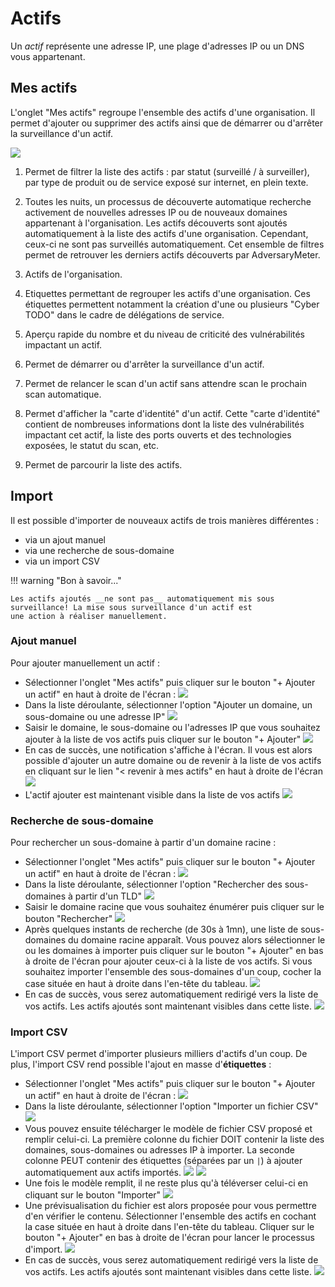 # Actifs

Un _actif_ représente une adresse IP, une plage d'adresses IP ou un DNS vous appartenant.

## Mes actifs

L'onglet "Mes actifs" regroupe l'ensemble des actifs d'une organisation. Il permet d'ajouter ou supprimer des actifs
ainsi que de démarrer ou d'arrêter la surveillance d'un actif.

![](../img/adversarymeter/my-assets.png)

1. Permet de filtrer la liste des actifs : par statut (surveillé / à surveiller), par type de produit ou de service
   exposé sur internet, en plein texte.

2. Toutes les nuits, un processus de découverte automatique recherche activement de nouvelles adresses IP ou de nouveaux
   domaines appartenant à l'organisation. Les actifs découverts sont ajoutés automatiquement à la liste des actifs d'une
   organisation. Cependant, ceux-ci ne sont pas surveillés automatiquement. Cet ensemble de filtres permet de
   retrouver les derniers actifs découverts par AdversaryMeter.

3. Actifs de l'organisation.

4. Etiquettes permettant de regrouper les actifs d'une organisation. Ces étiquettes permettent notamment la création
   d'une ou plusieurs "Cyber TODO" dans le cadre de délégations de service.

5. Aperçu rapide du nombre et du niveau de criticité des vulnérabilités impactant un actif.

6. Permet de démarrer ou d'arrêter la surveillance d'un actif.

7. Permet de relancer le scan d'un actif sans attendre scan le prochain scan automatique.

8. Permet d'afficher la "carte d'identité" d'un actif. Cette "carte d'identité" contient de nombreuses informations dont
   la liste des vulnérabilités impactant cet actif, la liste des ports ouverts et des technologies exposées, le statut
   du scan, etc.

9. Permet de parcourir la liste des actifs.

## Import

Il est possible d'importer de nouveaux actifs de trois manières différentes :

- via un ajout manuel
- via une recherche de sous-domaine
- via un import CSV

!!! warning "Bon à savoir..."

    Les actifs ajoutés __ne sont pas__ automatiquement mis sous surveillance! La mise sous surveillance d'un actif est 
    une action à réaliser manuellement.

### Ajout manuel

Pour ajouter manuellement un actif :

- Sélectionner l'onglet "Mes actifs" puis cliquer sur le bouton "+ Ajouter un actif" en haut à droite de l'écran :
  ![](../img/adversarymeter/add-asset.png)
- Dans la liste déroulante, sélectionner l'option "Ajouter un domaine, un sous-domaine ou une adresse IP"
  ![](../img/adversarymeter/add-asset-manual-1.png)
- Saisir le domaine, le sous-domaine ou l'adresses IP que vous souhaitez ajouter à la liste de vos actifs puis cliquer
  sur le bouton "+ Ajouter"
  ![](../img/adversarymeter/add-asset-manual-2.png)
- En cas de succès, une notification s'affiche à l'écran. Il vous est alors possible d'ajouter un autre domaine ou de
  revenir à la liste de vos actifs en cliquant sur le lien "< revenir à mes actifs" en haut à droite de l'écran
  ![](../img/adversarymeter/add-asset-manual-3.png)
- L'actif ajouter est maintenant visible dans la liste de vos actifs
  ![](../img/adversarymeter/add-asset-manual-4.png)

### Recherche de sous-domaine

Pour rechercher un sous-domaine à partir d'un domaine racine :

- Sélectionner l'onglet "Mes actifs" puis cliquer sur le bouton "+ Ajouter un actif" en haut à droite de l'écran :
  ![](../img/adversarymeter/add-asset.png)
- Dans la liste déroulante, sélectionner l'option "Rechercher des sous-domaines à partir d'un TLD"
  ![](../img/adversarymeter/add-asset-from-tld-1.png)
- Saisir le domaine racine que vous souhaitez énumérer puis cliquer sur le bouton "Rechercher"
  ![](../img/adversarymeter/add-asset-from-tld-2.png)
- Après quelques instants de recherche (de 30s à 1mn), une liste de sous-domaines du domaine racine apparaît. Vous
  pouvez alors sélectionner le ou les domaines à importer puis cliquer sur le bouton "+ Ajouter" en bas à droite de
  l'écran pour ajouter ceux-ci à la liste de vos actifs. Si vous souhaitez importer l'ensemble des sous-domaines d'un
  coup, cocher la case située en haut à droite dans l'en-tête du tableau.
  ![](../img/adversarymeter/add-asset-from-tld-3.png)
- En cas de succès, vous serez automatiquement redirigé vers la liste de vos actifs. Les actifs ajoutés sont maintenant
  visibles dans cette liste.
  ![](../img/adversarymeter/add-asset-from-tld-4.png)

### Import CSV

L'import CSV permet d'importer plusieurs milliers d'actifs d'un coup. De plus, l'import CSV rend possible l'ajout en
masse d'__étiquettes__ :

- Sélectionner l'onglet "Mes actifs" puis cliquer sur le bouton "+ Ajouter un actif" en haut à droite de l'écran :
  ![](../img/adversarymeter/add-asset.png)
- Dans la liste déroulante, sélectionner l'option "Importer un fichier CSV"
  ![](../img/adversarymeter/add-asset-from-csv-1.png)
- Vous pouvez ensuite télécharger le modèle de fichier CSV proposé et remplir celui-ci. La première colonne du fichier
  DOIT contenir la liste des domaines, sous-domaines ou adresses IP à importer. La seconde colonne PEUT contenir des
  étiquettes (séparées par un `|`) à ajouter automatiquement aux actifs importés.
  ![](../img/adversarymeter/add-asset-from-csv-template-1.png)
  ![](../img/adversarymeter/add-asset-from-csv-template-2.png)
- Une fois le modèle remplit, il ne reste plus qu'à téléverser celui-ci en cliquant sur le bouton "Importer"
  ![](../img/adversarymeter/add-asset-from-csv-2.png)
- Une prévisualisation du fichier est alors proposée pour vous permettre d'en vérifier le contenu. Sélectionner
  l'ensemble des actifs en cochant la case située en haut à droite dans l'en-tête du tableau. Cliquer sur le bouton "+
  Ajouter" en bas à droite de l'écran pour lancer le processus d'import.
  ![](../img/adversarymeter/add-asset-from-csv-3.png)
- En cas de succès, vous serez automatiquement redirigé vers la liste de vos actifs. Les actifs ajoutés sont maintenant
  visibles dans cette liste.
  ![](../img/adversarymeter/add-asset-from-tld-4.png)
